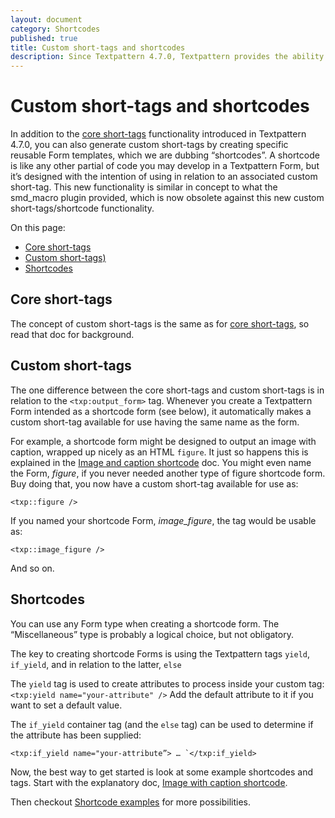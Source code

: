 ```yaml
---
layout: document
category: Shortcodes
published: true
title: Custom short-tags and shortcodes
description: Since Textpattern 4.7.0, Textpattern provides the ability to create custom tags associated with shortcodes. An extremely powerful feature that obviates the need for plugins like smd_macro.
---
```


# Custom short-tags and shortcodes

In addition to the [core short-tags]() functionality introduced in Textpattern 4.7.0, you can also generate custom short-tags by creating specific reusable Form templates, which we are dubbing “shortcodes”. A shortcode is like any other partial of code you may develop in a Textpattern Form, but it’s designed with the intention of using in relation to an associated custom short-tag. This new functionality is similar in concept to what the smd_macro plugin provided, which is now obsolete against this new custom short-tags/shortcode functionality. 

On this page:

* [Core short-tags](#core-short-tags)
* [Custom short-tags)](#custom-short-tags)
* [Shortcodes](#shortcodes)

## Core short-tags

The concept of custom short-tags is the same as for [core short-tags](https://docs.textpattern.io/tags/tag-basics/core-short-tags), so read that doc for background.

## Custom short-tags

The one difference between the core short-tags and custom short-tags is in relation to the `<txp:output_form>` tag. Whenever you create a Textpattern Form intended as a shortcode form (see below), it automatically makes a custom short-tag available for use having the same name as the form.

For example, a shortcode form might be designed to output an image with caption, wrapped up nicely as an HTML `figure`. It just so happens this is explained in the [Image and caption shortcode](image-and-caption-shortcode) doc. You might even name the Form, _figure_, if you never needed another type of figure shortcode form. Buy doing that, you now have a custom short-tag available for use as:

```
<txp::figure />
```

If you named your shortcode Form, _image_figure_, the tag would be usable as:

```
<txp::image_figure />
``` 

And so on.

## Shortcodes

You can use any Form type when creating a shortcode form. The “Miscellaneous” type is probably a logical choice, but not obligatory.

The key to creating shortcode Forms is using the Textpattern tags `yield`, `if_yield`, and in relation to the latter, `else`

The `yield` tag is used to create attributes to process inside  your custom tag: `<txp:yield name="your-attribute" />` Add the default attribute to it if you want to set a default value.

The `if_yield` container tag (and the `else` tag) can be used to determine if the attribute has been supplied:

```
<txp:if_yield name="your-attribute”> … `</txp:if_yield>
```

Now, the best way to get started is look at some example shortcodes and tags. Start with the explanatory doc, [Image with caption shortcode](https://docs.textpattern.io/tags/shortcodes/image-with-caption-shortcode).

Then checkout [Shortcode examples](https://docs.textpattern.io/tags/shortcodes/) for more possibilities.

